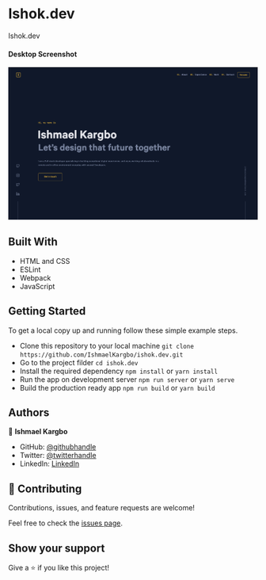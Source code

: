 # Ishok.dev
Ishok.dev


#### Desktop Screenshot
<img src="./app_screenshot.png" alt="Ishok.dev" />

## Built With

- HTML and CSS
- ESLint
- Webpack
- JavaScript

## Getting Started

To get a local copy up and running follow these simple example steps.

- Clone this repository to your local machine
`git clone https://github.com/IshmaelKargbo/ishok.dev.git`
- Go to the project filder
`cd ishok.dev`
- Install the required dependency
`npm install` or `yarn install`
- Run the app on development server
`npm run server` or `yarn serve`
- Build the production ready app
`npm run build` or `yarn build`

## Authors

👤 **Ishmael Kargbo**

- GitHub: [@githubhandle](https://github.com/ishmaelkargbo)
- Twitter: [@twitterhandle](https://twitter.com/ishodev)
- LinkedIn: [LinkedIn](https://www.linkedin.com/in/ishmael-kargbo-503660169)

## 🤝 Contributing

Contributions, issues, and feature requests are welcome!

Feel free to check the [issues page](https://github.com/IshmaelKargbo/ishok.dev/issues).

## Show your support

Give a ⭐️ if you like this project!
